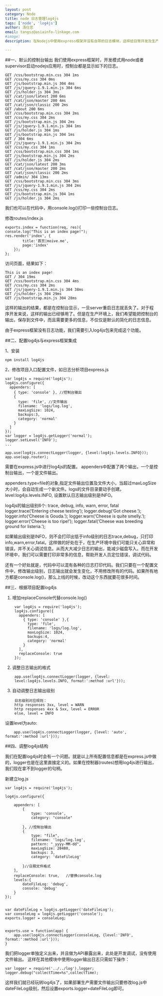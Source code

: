 ```yaml
---              
layout: post
category: Node
title: node 日志管理log4js
tags: ['node', 'log4js']
author: 汤仕忠
email: tangsz@asiainfo-linkage.com
#image:
description: 在Nodejs中使用express框架并没有自带的日志模块，这样给日常开发及生产应用都带来不便，本章我们引入log4js来完成日志记录的功能。

--- 
```

##一、默认的控制台输出
我们使用express框架时，开发模式用node或者supervisor启动nodejs应用时，控制台都是显示如下的日志。

	GET /css/bootstrap.min.css 304 1ms
	GET /css/my.css 304 0ms
	GET /js/bootstrap.min.js 304 4ms
	GET /js/jquery-1.9.1.min.js 304 6ms
	GET /js/holder.js 304 3ms
	GET /cat/json/latest 200 6ms
	GET /cat/json/master 200 4ms
	GET /cat/json/classic 200 2ms
	GET /about 200 6ms
	GET /css/bootstrap.min.css 304 2ms
	GET /css/my.css 304 2ms
	GET /js/bootstrap.min.js 304 2ms
	GET /js/jquery-1.9.1.min.js 304 1ms
	GET /js/holder.js 304 1ms
	GET /js/bootstrap.min.js 304 1ms
	GET / 304 6ms
	GET /js/jquery-1.9.1.min.js 304 2ms
	GET /css/my.css 304 1ms
	GET /css/bootstrap.min.css 304 1ms
	GET /js/bootstrap.min.js 304 2ms
	GET /js/holder.js 304 2ms
	GET /cat/json/latest 200 3ms
	GET /cat/json/master 200 2ms
	GET /cat/json/classic 200 2ms
	GET /admin/ 304 13ms
	GET /css/bootstrap.min.css 304 3ms
	GET /js/jquery-1.9.1.min.js 304 2ms
	GET /css/my.css 304 2ms
	GET /js/bootstrap.min.js 304 1ms
	GET /js/holder.js 304 2ms

我们也可以在代码中，用console.log()打印一些控制台日志。

修改routes/index.js

	exports.index = function(req, res){
	console.log("This is an index page!");
	res.render('index', {
	  		title:'首页|moive.me',
	  		page:'index'
  		});
	};

访问页面，结果如下：
	
	This is an index page!
	GET / 304 19ms
	GET /css/bootstrap.min.css 304 4ms
	GET /css/my.css 304 2ms
	GET /js/jquery-1.9.1.min.js 304 38ms
	GET /js/holder.js 304 29ms
	GET /js/bootstrap.min.js 304 28ms

这样的输出的结果，都是在控制台显示，一旦server重启日志就丢失了。对于程序开发来说，这样的输出已经够用了。但是在生产环境上，我们希望能把控制台的输出，保存到文件中，而且需要更多的信息，不仅仅是默认的简化的日志信息。

由于express框架没有日志功能，我们需要引入log4js包来完成这个功能。


##二、配置log4js与express框架集成

1、安装

	npm install log4js

2、修改项目入口配置文件，如日志分析项目express.js

	var log4js = require('log4js');
	log4js.configure({
	  appenders: [
	    { type: 'console' }, //控制台输出
	    {
	      type: 'file', //文件输出
	      filename: 'logs/log.log', 
	      maxLogSize: 1024,
	      backups:3,
	      category: 'normal' 
	    }
	  ]
	});
	var logger = log4js.getLogger('normal');
	logger.setLevel('INFO');
	...

	app.use(log4js.connectLogger(logger, {level:log4js.levels.INFO}));
	app.use(app.router);

需要在express.js中进行log4js的配置。
appenders中配置了两个输出，一个是控制台输出，一个是文件输出。

appenders.type=file的对象,指定文件输出位置及文件大小，当超过maxLogSize大小时，会自动生成一个新文件。logs的文件目录要动手创建。
level:log4js.levels.INFO, 设置默认日志输出级别是INFO。

log4js的输出级别6个: trace, debug, info, warn, error, fatal
logger.trace(‘Entering cheese testing’);
logger.debug(‘Got cheese.’);
logger.info(‘Cheese is Gouda.’);
logger.warn(‘Cheese is quite smelly.’);
logger.error(‘Cheese is too ripe!’);
logger.fatal(‘Cheese was breeding ground for listeria.’);

如果输出级别是INFO，则不会打印出低于info级别的日志trace,debug，只打印info,warn,error,fatal。这样做的好处在于，在生产环境中我们可能只关心异常和错误，并不关心调试信息。从而大大减少日志的输出，能减少磁盘写入。而在开发环境中，我们可以需要打印非常多的信息，帮助开发人员定位错误，调试代码。

还有一个好处就是，代码中可以混有各种的日志打印代码。我们只要在一个配置文件中，修改输出级别，日志输出就会发生变化，不用修改所有的代码。如果所有地方都是console.log()，那么上线的时候，改动这个东西就要花很多时间。


##三、根据项目配置log4js

1. 增加replaceConsole代替console.log()
	
		var log4js = require('log4js');
		log4js.configure({
		  appenders: [
		    { type: 'console' },{
		      type: 'file', 
		      filename: 'logs/log.log', 
		      maxLogSize: 1024,
		      backups:4,
		      category: 'normal' 
		    }
		  ],
		  replaceConsole: true
		});

2. 调整日志输出的格式

		app.use(log4js.connectLogger(logger, {level: 
		level:log4js.levels.INFO, format:':method :url'}));
3. 自动调整日志输出级别
		
		日志级别对应规则：
		http responses 3xx, level = WARN
		http responses 4xx & 5xx, level = ERROR
		else, level = INFO	
设置level为auto:

		app.use(log4js.connectLogger(logger, {level: 'auto', format:':method :url'}));


##四、调整log4js结构

我们在配置log4js时会有一个问题。就是以上所有配置信息都是在express.js中做的，logger也是在这里直接定义的。如果在控制器(routes)想用log4js进行输出，我们现在拿不到logger的句柄。

新建立log.js

	var log4js = require('log4js');

	log4js.configure({
	
	    appenders: [
	        {
	            type: 'console',
	            category: "console"
	
	        }, //控制台输出
	        {
	            type: "file",
	            filename: 'logs/log.log',
	            pattern: "_yyyy-MM-dd",
	            maxLogSize: 20480,
	            backups: 3,
	            category: 'dateFileLog'
	
	        }//日期文件格式
	    ],
	    replaceConsole: true,   //替换console.log
	    levels:{
	        dateFileLog: 'debug',
	        console: 'debug'
	    }
	});
	
	
	var dateFileLog = log4js.getLogger('dateFileLog');
	var consoleLog = log4js.getLogger('console');
	exports.logger = consoleLog;
	
	
	exports.use = function(app) {
	    app.use(log4js.connectLogger(consoleLog, {level:'INFO', format:':method :url'}));
	}

我们把logger单独定义出来，并且做为API暴露出来，此处是开发调试，没有使用文件输出。
这样在其他模块中使用logger输出日志只需如下操作：

	var logger = require('../../log').logger;
    logger.debug("collectTime=%s",collectTime);

这样我们就已经玩转log4js了，如果部署生产需要文件输出只要修改log.js中dateFileLog级别，然后设置exports.logger=dateFileLog即可。
